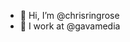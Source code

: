 - 👋 Hi, I’m @chrisringrose
- 🌱 I work at @gavamedia


<!---
chrisringrose/chrisringrose is a ✨ special ✨ repository because its `README.md` (this file) appears on your GitHub profile.
You can click the Preview link to take a look at your changes.
--->
